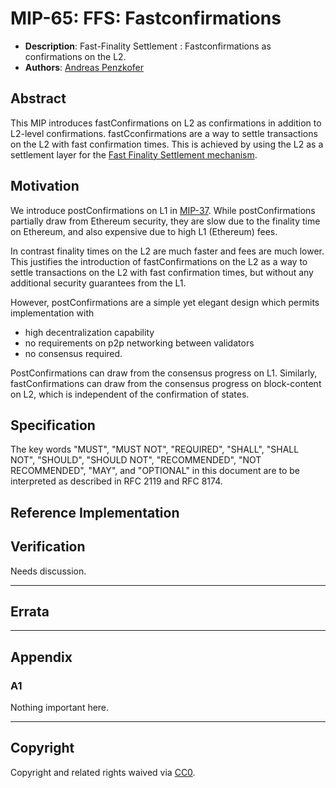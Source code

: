 # MIP-65: FFS: Fastconfirmations
- **Description**: Fast-Finality Settlement : Fastconfirmations as confirmations on the L2.
- **Authors**: [Andreas Penzkofer](andreas.penzkofer@movementlabs.xyz)

<!--
  READ MIP-1 BEFORE USING THIS TEMPLATE!

  This is the suggested template for new MIPs. After you have filled in the requisite fields, please delete these comments.

  Note that an MIP number will be assigned by an editor. When opening a pull request to submit your MIP, please use an abbreviated title in the filename, `mip-draft_title_abbrev.md`.

  The title should be 44 characters or less. It should not repeat the MIP number in title, irrespective of the category.

  The author should add himself as a code owner in the `.github/CODEOWNERS` file for the MIP.

  TODO: Remove this comment before finalizing.
-->

## Abstract

This MIP introduces fastConfirmations on L2 as confirmations in addition to L2-level confirmations. fastCconfirmations are a way to settle transactions on the L2 with fast confirmation times. This is achieved by using the L2 as a settlement layer for the [Fast Finality Settlement mechanism](https://github.com/movementlabsxyz/MIP/pull/34).

## Motivation

We introduce postConfirmations on L1 in [MIP-37](https://github.com/movementlabsxyz/MIP/pull/37). While postConfirmations partially draw from Ethereum security, they are  slow due to the finality time on Ethereum, and also expensive due to high L1 (Ethereum) fees.

In contrast finality times on the L2 are much faster and fees are much lower. This justifies the introduction of fastConfirmations on the L2 as a way to settle transactions on the L2 with fast confirmation times, but without any additional security guarantees from the L1.

However, postConfirmations are a simple yet elegant design which permits implementation with

- high decentralization capability
- no requirements on p2p networking between validators
- no consensus required.

PostConfirmations can draw from the consensus progress on L1. Similarly, fastConfirmations can draw from the consensus progress on block-content on L2, which is independent of the confirmation of states.

## Specification

The key words "MUST", "MUST NOT", "REQUIRED", "SHALL", "SHALL NOT", "SHOULD", "SHOULD NOT", "RECOMMENDED", "NOT RECOMMENDED", "MAY", and "OPTIONAL" in this document are to be interpreted as described in RFC 2119 and RFC 8174.


## Reference Implementation

<!--
  The Reference Implementation section should include links to and an overview of a minimal implementation that assists in understanding or implementing this specification. The reference implementation is not a replacement for the Specification section, and the proposal should still be understandable without it.

  TODO: Remove this comment before submitting
-->

## Verification

<!--

  All proposals must contain a section that discusses the various aspects of verification pertinent to the introduced changes. This section should address:

  1. **Correctness**: Ensure that the proposed changes behave as expected in all scenarios. Highlight any tests, simulations, or proofs done to validate the correctness of the changes.

  2. **Security Implications**: Address the potential security ramifications of the proposal. This includes discussing security-relevant design decisions, potential vulnerabilities, important discussions, implementation-specific guidance, and pitfalls. Mention any threats, risks, and mitigation strategies associated with the proposal.

  3. **Performance Impacts**: Outline any performance tests conducted and the impact of the proposal on system performance. This could be in terms of speed, resource consumption, or other relevant metrics.

  4. **Validation Procedures**: Describe any procedures, tools, or methodologies used to validate the proposal against its requirements or objectives. 

  5. **Peer Review and Community Feedback**: Highlight any feedback from peer reviews or the community that played a crucial role in refining the verification process or the proposal itself.


  TODO: Remove this comment before submitting
-->

Needs discussion.

---

## Errata
<!--
  Errata should be maintained after publication.

  1. **Transparency and Clarity**: An erratum acknowledges any corrections made post-publication, ensuring that readers are not misled and are always equipped with the most accurate information.

  2. **Accountability**: By noting errors openly, we maintain a high level of responsibility and ownership over our content. It’s an affirmation that we value precision and are ready to correct oversights.

  Each erratum should briefly describe the discrepancy and the correction made, accompanied by a reference to the date and version of the proposal in which the error was identified.

  TODO: Maintain this comment.
-->

---

## Appendix
<!--
  The Appendix should contain an enumerated list of reference materials and notes.

  When referenced elsewhere each appendix should be called out with [A<number>](#A<number>) and should have a matching header.

  TODO: Remove this comment before finalizing.

-->

### A1
Nothing important here.

---
## Copyright

Copyright and related rights waived via [CC0](../LICENSE.md).